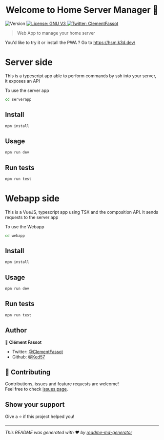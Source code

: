 <h1 align="center">Welcome to Home Server Manager 👋</h1>
<p>
  <img alt="Version" src="https://img.shields.io/badge/version-0.0.1-blue.svg?cacheSeconds=2592000" />
  <a href="#" target="_blank">
    <img alt="License: GNU V3" src="https://img.shields.io/badge/License-GNU V3-yellow.svg" />
  </a>
  <a href="https://twitter.com/ClementFassot" target="_blank">
    <img alt="Twitter: ClementFassot" src="https://img.shields.io/twitter/follow/ClementFassot.svg?style=social" />
  </a>
</p>

> Web App to manage your home server

You'd like to try it or install the PWA ? Go to <a href="https://hsm.k3d.dev/">https://hsm.k3d.dev/</a>

# Server side

This is a typescript app able to perform commands by ssh into your server, it exposes an API 

To use the server app

```sh
cd serverapp
```

## Install

```sh
npm install
```

## Usage

```sh
npm run dev
```

## Run tests

```sh
npm run test
```

# Webapp side

This is a VueJS, typescript app using TSX and the composition API. It sends requests to the server app

To use the Webapp

```sh
cd webapp
```

## Install

```sh
npm install
```

## Usage

```sh
npm run dev
```

## Run tests

```sh
npm run test
```

## Author

👤 **Clément Fassot <Ked57>**

* Twitter: [@ClementFassot](https://twitter.com/ClementFassot)
* Github: [@Ked57](https://github.com/Ked57)

## 🤝 Contributing

Contributions, issues and feature requests are welcome!<br />Feel free to check [issues page](https://github.com/Ked57/hsm/issues). 

## Show your support

Give a ⭐️ if this project helped you!

***
_This README was generated with ❤️ by [readme-md-generator](https://github.com/kefranabg/readme-md-generator)_

